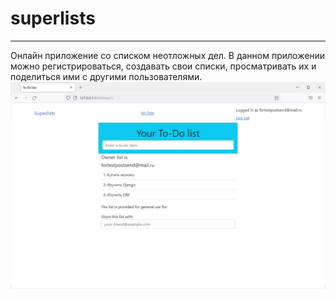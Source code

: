 # superlists
___
Онлайн приложение со списком неотложных дел.
В данном приложении можно регистрироваться,
создавать свои списки, просматривать их и поделиться ими 
с другими пользователями.
![demo](demo.jpg)